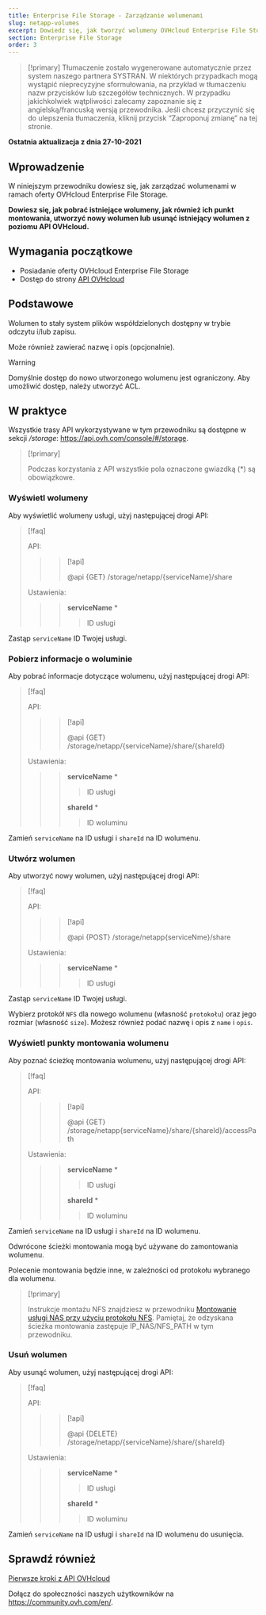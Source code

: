 ```yaml
---
title: Enterprise File Storage - Zarządzanie wolumenami
slug: netapp-volumes
excerpt: Dowiedz się, jak tworzyć wolumeny OVHcloud Enterprise File Storage i zarządzać nimi za pomocą API OVHcloud
section: Enterprise File Storage
order: 3
---
```


> [!primary]
> Tłumaczenie zostało wygenerowane automatycznie przez system naszego partnera SYSTRAN. W niektórych przypadkach mogą wystąpić nieprecyzyjne sformułowania, na przykład w tłumaczeniu nazw przycisków lub szczegółów technicznych. W przypadku jakichkolwiek wątpliwości zalecamy zapoznanie się z angielską/francuską wersją przewodnika. Jeśli chcesz przyczynić się do ulepszenia tłumaczenia, kliknij przycisk “Zaproponuj zmianę” na tej stronie.
>

**Ostatnia aktualizacja z dnia 27-10-2021**

## Wprowadzenie

W niniejszym przewodniku dowiesz się, jak zarządzać wolumenami w ramach oferty OVHcloud Enterprise File Storage.

**Dowiesz się, jak pobrać istniejące wolumeny, jak również ich punkt montowania, utworzyć nowy wolumen lub usunąć istniejący wolumen z poziomu API OVHcloud.**

## Wymagania początkowe

- Posiadanie oferty OVHcloud Enterprise File Storage
- Dostęp do strony [API OVHcloud](https://api.ovh.com/)

## Podstawowe

Wolumen to stały system plików współdzielonych dostępny w trybie odczytu i/lub zapisu.

Może również zawierać nazwę i opis (opcjonalnie).

> [!warning]
>
> Domyślnie dostęp do nowo utworzonego wolumenu jest ograniczony. Aby umożliwić dostęp, należy utworzyć ACL.
>

## W praktyce

Wszystkie trasy API wykorzystywane w tym przewodniku są dostępne w sekcji */storage*: <https://api.ovh.com/console/#/storage>.

> [!primary]
>
> Podczas korzystania z API wszystkie pola oznaczone gwiazdką (\*) są obowiązkowe.
>

### Wyświetl wolumeny

Aby wyświetlić wolumeny usługi, użyj następującej drogi API:

> [!faq]
>
> API:
>
>> > [!api]
>> >
>> > @api {GET} /storage/netapp/{serviceName}/share
>> >
>>
>
> Ustawienia:
>
>> > **serviceName** *
>> >
>> >> ID usługi
>> >
>

Zastąp `serviceName` ID Twojej usługi.

### Pobierz informacje o woluminie

Aby pobrać informacje dotyczące wolumenu, użyj następującej drogi API:

> [!faq]
>
> API:
>
>> > [!api]
>> >
>> > @api {GET} /storage/netapp/{serviceName}/share/{shareId}
>> >
>>
>
> Ustawienia:
>
>> > **serviceName** *
>> >
>> >> ID usługi
>> >
>> > **shareId** *
>> >
>> >> ID woluminu
>

Zamień `serviceName` na ID usługi i `shareId` na ID wolumenu.

### Utwórz wolumen

Aby utworzyć nowy wolumen, użyj następującej drogi API:

> [!faq]
>
> API:
>
>> > [!api]
>> >
>> > @api {POST} /storage/netapp{serviceNme}/share
>> >
>>
>
> Ustawienia:
>
>> > **serviceName** *
>> >
>> >> ID usługi
>> >
>

Zastąp `serviceName` ID Twojej usługi.

Wybierz protokół `NFS` dla nowego wolumenu (własność `protokołu`) oraz jego rozmiar (własność `size`).
Możesz również podać nazwę i opis z `name` i `opis`.

### Wyświetl punkty montowania wolumenu

Aby poznać ścieżkę montowania wolumenu, użyj następującej drogi API:

> [!faq]
>
> API:
>
>> > [!api]
>> >
>> > @api {GET} /storage/netapp{serviceName}/share/{shareId}/accessPath
>> >
>>
>
> Ustawienia:
>
>> > **serviceName** *
>> >
>> >> ID usługi
>> >
>> > **shareId** *
>> >
>> >> ID woluminu
>

Zamień `serviceName` na ID usługi i `shareId` na ID wolumenu.

Odwrócone ścieżki montowania mogą być używane do zamontowania wolumenu.

Polecenie montowania będzie inne, w zależności od protokołu wybranego dla wolumenu.  

> [!primary]
>
> Instrukcje montażu NFS znajdziesz w przewodniku [Montowanie usługi NAS przy użyciu protokołu NFS](https://docs.ovh.com/pl/storage/nas-nfs/).
> Pamiętaj, że odzyskana ścieżka montowania zastępuje IP_NAS/NFS_PATH w tym przewodniku.
>  

### Usuń wolumen

Aby usunąć wolumen, użyj następującej drogi API:  

> [!faq]
>
> API:
>
>> > [!api]
>> >
>> > @api {DELETE} /storage/netapp/{serviceName}/share/{shareId}
>> >
>>
>
> Ustawienia:
>
>> > **serviceName** *
>> >
>> >> ID usługi
>> >
>> > **shareId** *
>> >
>> >> ID woluminu
>

Zamień `serviceName` na ID usługi i `shareId` na ID wolumenu do usunięcia.

## Sprawdź również

[Pierwsze kroki z API OVHcloud](https://docs.ovh.com/pl/api/first-steps-with-ovh-api/)

Dołącz do społeczności naszych użytkowników na <https://community.ovh.com/en/>.
